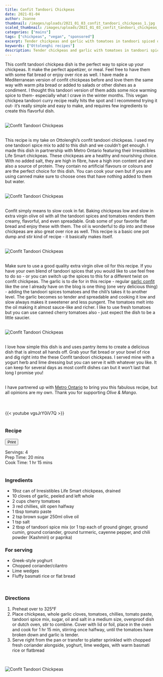 ```yaml
---
title: Confit Tandoori Chickpeas
date: 2021-01-04
author: Joanne
thumbnail: /images/uploads/2021_01_03_confit_tandoori_chickpeas_1.jpg
scaled_thumbnail: /images/uploads/2021_01_03_confit_tandoori_chickpeas_0.jpg
categories: ["mains"]
tags: ["chickpeas", "vegan", "sponsored"]
excerpt: Tender chickpeas and garlic with tomatoes in tandoori spiced olive oil. 
keywords: ["Ottolenghi recipes"]
description: Tender chickpeas and garlic with tomatoes in tandoori spiced olive oil. 
---
```

<span class="blog-text">

This confit tandoori chickpea dish is the perfect way to spice up your chickpeas. It make the perfect appetizer, or meal. Feel free to have them with some flat bread or enjoy over rice as well. I have made a Mediterranean version of confit chickpeas before and love them the same way with warm pita bread or added to salads or other dishes as a condiment. I thought this tandoori version of them adds some nice warming spice to them- especially what I crave in the winter months. This vegan chickpea tandoori curry recipe really hits the spot and I recommend trying it out- it’s really simple and easy to make, and requires few ingredients to create this flavorful dish. 
</br>
</br>

![Confit Tandoori Chickpeas](/images/uploads/2021_01_03_confit_tandoori_chickpeas_2.jpg)
</br>
</br>

This recipe is my take on Ottolenghi’s confit tandoori chickpeas. I used my one tandoori spice mix to add to this dish and we couldn’t get enough. I made this dish in partnership with Metro Ontario featuring their Irresistibles Life Smart chickpeas. These chickpeas are a healthy and nourishing choice. With no added salt, they are high in fibre, have a high iron content and are also a source of protein. They contain no artificial flavours or colours and are the perfect choice for this dish. You can cook your own but if you are using canned make sure to choose ones that have nothing added to them but water. 
</br>
</br>

![Confit Tandoori Chickpeas](/images/uploads/2021_01_03_confit_tandoori_chickpeas_3.jpg)
</br>
</br>

Confit simply means to slow cook in fat. Baking chickpeas low and slow in extra virgin olive oil with all the tandoori spices and tomatoes renders them creamy, flavorful, and even spreadable. Grab some of your favorite flat bread and enjoy these with them. The oil is wonderful to dip into and these chickpeas are also great over rice as well. This recipe is a basic one pot dump and stir kind of recipe - it basically makes itself.
</br>
</br>

![Confit Tandoori Chickpeas](/images/uploads/2021_01_03_confit_tandoori_chickpeas_4.jpg)
</br>
</br>

Make sure to use a good quality extra virgin olive oil for this recipe. If you have your own blend of tandoori spices that you would like to use feel free to do so - or you can switch up the spices to this for a different twist on confit chickpeas. The garlic is to die for in this recipe - regular [garlic confit](https://www.oliveandmango.com/easy-garlic-confit/) like the one I already have on the blog is one thing (one very delicious thing) - adding the tandoori spices tomatoes and the chili’s takes it to another level. The garlic becomes so tender and spreadable and cooking it low and slow always makes it sweetener and less pungent. The tomatoes melt into the oil making it almost sauce-like and richer. I like to use fresh tomatoes but you can use canned cherry tomatoes also - just expect the dish to be a little saucier. 
</br>
</br>

![Confit Tandoori Chickpeas](/images/uploads/2021_01_03_confit_tandoori_chickpeas_5.jpg)
</br>
</br>

I love how simple this dish is and uses pantry items to create a delicious dish that is almost all hands off. Grab your flat bread or your bowl of rice and dig right into the these Confit tandoori chickpeas. I served mine with a yogurt herb and lime dressing but you can serve it with whatever you like. It can keep for several days as most confit dishes can but it won’t last that long I promise you!
</br>
</br>

I have partnered up with <span class="highlight"><a rel="nofollow" href="https://www.metro.ca/en">Metro Ontario</a></span> to bring you this fabulous recipe, but all opinions are my own. Thank you for supporting _Olive & Mango_.
</br>
</br>
</br>
</br>
{{< youtube vgsJrY0iV7Q >}}
</br>
</br>
</span>

### Recipe
<div print_button><form>
<input type="button" value="Print" class="btn__print" onClick="window.print()">
</form></div>

<div>Servings: <span itemprop="recipeYield">4</div>
<div>Prep Time: <meta itemprop="prepTime" content="PT20M">20 mins</div>
<div>Cook Time: <meta itemprop="cookTime" content="PT75M">1 hr 15 mins</div>
</br>

### Ingredients

* <span itemprop="recipeIngredient">19oz can of Irresistibles Life Smart chickpeas, drained </span>
* <span itemprop="recipeIngredient">10 cloves of garlic, peeled and left whole </span>
* <span itemprop="recipeIngredient">2 cups cherry tomatoes </span>
* <span itemprop="recipeIngredient">3 red chillies, slit open halfway</span>
* <span itemprop="recipeIngredient">1 tbsp tomato paste</span>
* <span itemprop="recipeIngredient">2 tsp brown sugar 250ml olive oil</span>
* <span itemprop="recipeIngredient">1 tsp salt </span>
* <span itemprop="recipeIngredient">2 tbsp of tandoori spice mix (or 1 tsp each of ground ginger, ground cumin, ground coriander, ground turmeric, cayenne pepper, and chili powder (Kashmiri) or paprika) </span>

### For serving
* <span itemprop="recipeIngredient">Greek-style yoghurt </span>
* <span itemprop="recipeIngredient">Chopped coriander/cilantro  </span>
* <span itemprop="recipeIngredient">Lime wedges </span>
* <span itemprop="recipeIngredient">Fluffy basmati rice or flat bread </span>
</br>

### Directions
1. Preheat over to 325°F
2. Place chickpeas, whole garlic cloves, tomatoes, chillies, tomato paste, tandoori spice mix, sugar, oil and salt in a medium size, ovenproof dish or dutch oven, stir to combine. Cover with lid or foil, place in the oven and cook for 1 hr 15 min, stirring once halfway, until the tomatoes have broken down and garlic is tender. 
3. Serve right from the pan or transfer to platter sprinkled with chopped fresh coriander alongside, yoghurt, lime wedges, with warm basmati rice or flatbread 

</br>

![Confit Tandoori Chickpeas](/images/uploads/2021_01_03_confit_tandoori_chickpeas_6.jpg)
